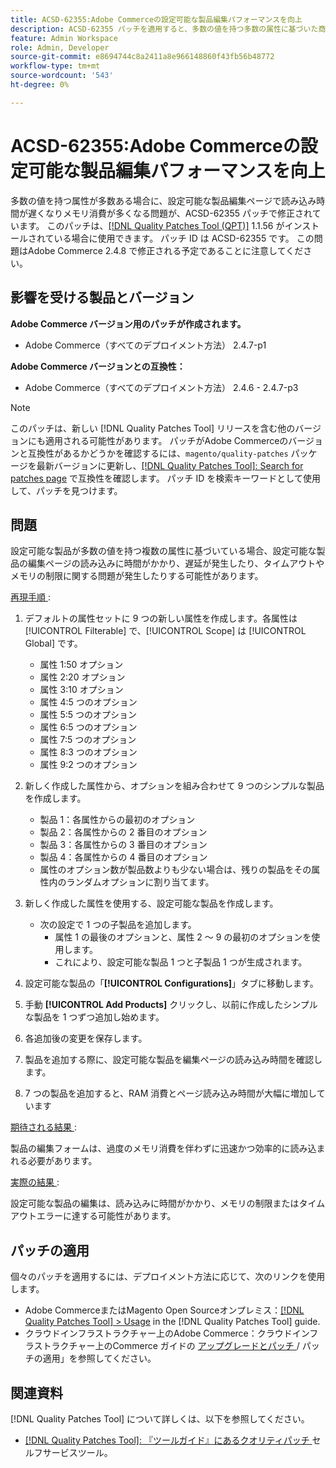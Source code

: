 ```yaml
---
title: ACSD-62355:Adobe Commerceの設定可能な製品編集パフォーマンスを向上
description: ACSD-62355 パッチを適用すると、多数の値を持つ多数の属性に基づいた商品が、設定可能な商品編集ページの読み込みに時間がかかる、Adobe Commerceの問題を修正できます。
feature: Admin Workspace
role: Admin, Developer
source-git-commit: e8694744c8a2411a8e966148860f43fb56b48772
workflow-type: tm+mt
source-wordcount: '543'
ht-degree: 0%

---
```


# ACSD-62355:Adobe Commerceの設定可能な製品編集パフォーマンスを向上

多数の値を持つ属性が多数ある場合に、設定可能な製品編集ページで読み込み時間が遅くなりメモリ消費が多くなる問題が、ACSD-62355 パッチで修正されています。 このパッチは、[[!DNL Quality Patches Tool (QPT)]](/help/tools/quality-patches-tool/quality-patches-tool-to-self-serve-quality-patches.md) 1.1.56 がインストールされている場合に使用できます。 パッチ ID は ACSD-62355 です。 この問題はAdobe Commerce 2.4.8 で修正される予定であることに注意してください。

## 影響を受ける製品とバージョン

**Adobe Commerce バージョン用のパッチが作成されます。**

* Adobe Commerce（すべてのデプロイメント方法） 2.4.7-p1

**Adobe Commerce バージョンとの互換性：**

* Adobe Commerce（すべてのデプロイメント方法） 2.4.6 - 2.4.7-p3

>[!NOTE]
>
>このパッチは、新しい [!DNL Quality Patches Tool] リリースを含む他のバージョンにも適用される可能性があります。 パッチがAdobe Commerceのバージョンと互換性があるかどうかを確認するには、`magento/quality-patches` パッケージを最新バージョンに更新し、[[!DNL Quality Patches Tool]: Search for patches page](https://experienceleague.adobe.com/tools/commerce-quality-patches/index.html?lang=ja) で互換性を確認します。 パッチ ID を検索キーワードとして使用して、パッチを見つけます。

## 問題

設定可能な製品が多数の値を持つ複数の属性に基づいている場合、設定可能な製品の編集ページの読み込みに時間がかかり、遅延が発生したり、タイムアウトやメモリの制限に関する問題が発生したりする可能性があります。

<u> 再現手順 </u>:

1. デフォルトの属性セットに 9 つの新しい属性を作成します。各属性は [!UICONTROL Filterable] で、[!UICONTROL Scope] は [!UICONTROL Global] です。
   * 属性 1:50 オプション
   * 属性 2:20 オプション
   * 属性 3:10 オプション
   * 属性 4:5 つのオプション
   * 属性 5:5 つのオプション
   * 属性 6:5 つのオプション
   * 属性 7:5 つのオプション
   * 属性 8:3 つのオプション
   * 属性 9:2 つのオプション

1. 新しく作成した属性から、オプションを組み合わせて 9 つのシンプルな製品を作成します。
   * 製品 1：各属性からの最初のオプション
   * 製品 2：各属性からの 2 番目のオプション
   * 製品 3：各属性からの 3 番目のオプション
   * 製品 4：各属性からの 4 番目のオプション
   * 属性のオプション数が製品数よりも少ない場合は、残りの製品をその属性内のランダムオプションに割り当てます。

1. 新しく作成した属性を使用する、設定可能な製品を作成します。
   * 次の設定で 1 つの子製品を追加します。
      * 属性 1 の最後のオプションと、属性 2 ～ 9 の最初のオプションを使用します。
      * これにより、設定可能な製品 1 つと子製品 1 つが生成されます。
1. 設定可能な製品の「**[!UICONTROL Configurations]**」タブに移動します。
1. 手動 **[!UICONTROL Add Products]** クリックし、以前に作成したシンプルな製品を 1 つずつ追加し始めます。
1. 各追加後の変更を保存します。
1. 製品を追加する際に、設定可能な製品を編集ページの読み込み時間を確認します。
1. 7 つの製品を追加すると、RAM 消費とページ読み込み時間が大幅に増加しています

<u> 期待される結果 </u>:

製品の編集フォームは、過度のメモリ消費を伴わずに迅速かつ効率的に読み込まれる必要があります。

<u> 実際の結果 </u>:

設定可能な製品の編集は、読み込みに時間がかかり、メモリの制限またはタイムアウトエラーに達する可能性があります。

## パッチの適用

個々のパッチを適用するには、デプロイメント方法に応じて、次のリンクを使用します。

* Adobe CommerceまたはMagento Open Sourceオンプレミス：[[!DNL Quality Patches Tool] > Usage](/help/tools/quality-patches-tool/usage.md) in the [!DNL Quality Patches Tool] guide.
* クラウドインフラストラクチャー上のAdobe Commerce：クラウドインフラストラクチャー上のCommerce ガイドの [ アップグレードとパッチ ](https://experienceleague.adobe.com/docs/commerce-cloud-service/user-guide/develop/upgrade/apply-patches.html?lang=ja)/ パッチの適用」を参照してください。

## 関連資料

[!DNL Quality Patches Tool] について詳しくは、以下を参照してください。

* [[!DNL Quality Patches Tool]: 『ツールガイド』にあるクオリティパッチ ](/help/tools/quality-patches-tool/quality-patches-tool-to-self-serve-quality-patches.md) セルフサービスツール。
